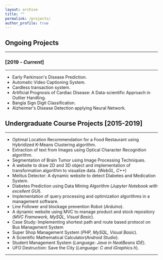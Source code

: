 ```yaml
---
layout: archive
title: ""
permalink: /projects/
author_profile: true
---
```


## Ongoing Projects
----------------

### [2019 - *Current*]
-----------
* Early Parkinson's Disease Prediction.
* Automatic Video Captioning System.
* Cardless transaction system.
* Artificial Prognosis of Cardiac Disease: A Data-scientific Approach in Outlier Handling.
* Bangla Sign Digit Classification.
* Alzheimer's Disease Detection applying Neural Network.


## Undergraduate Course Projects [2015-2019]
----------------
* Optimal Location Recommendation for a Food Restaurant using Hybridized K-Means Clustering algorithm.
* Extraction of text from Images using Optical Character Recognition algorithm.
* Segmentation of Brain Tumor using Image Processing Techniques.
* A website to draw 2D and 3D object and implementation of transformation algorithm to visualize data. (*WebGL, C++*)
* Melitus Detector: A dynamic website to detect Diabetes and Medication System.
* Diabetes Prediction using Data Mining Algorithm (*Jupyter Notebook with excellent GUI*).
* Implementation of query processing and optimization algorithms in a management software.
* Line Follower and blockage prevention Robot (*Arduino*).
* A dynamic website using MVC to manage product and stock repository (*MVC Framework, MySQL, Visual Basic*).
* Case Study: Implementing shortest path and route based protocol on Bus Management System  
* Super Shop Management System (*PHP, MySQL, Visual Basic*).
* A Scientific Mathematical Calculator(*Android Studio*).
* Student Management System (*Language: Java in NeatBeans IDE*).
* UFO Destruction: Save the City (*Language: C and iGraphics.h*).

__________________________________________________